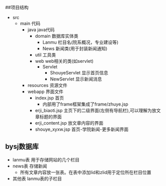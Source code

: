 ##项目结构
* src 
    * main 代码
        * java java代码
            * domain 数据库实体类
                * Lanmu 栏目名(院系概况，专业建设等)
                * News 新闻类(用于封装新闻通知)
            * util 工具类
            * web web相关的类(如servlet)
                * Servlet 
                    * ShouyeServlet 显示首页信息
                    * NewServlet 显示新闻消息       
        * resources 资源文件
        * webapp 界面文件
            * index.jsp 首页
                * 内部用了frame框架集成了frame/zhuye.jsp
            * erji_biaoti.jsp 主页下的二级界面(左侧有导航栏),可以理解为放文章标题的界面
            * erji_content.jsp 放文章内容的界面
            * shouye_xyxw.jsp 首页-学院新闻-更多新闻界面
        
        
## bysj数据库
* lanmu表 用于存储网站的几个栏目
* news表 存储新闻
    * 所有文章内容放一张表。在表中添加lid和zlid用于定位所在栏目位置
* 其他表 lanmu表的子栏目



